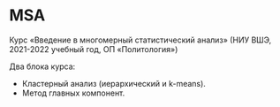 # MSA

Курс «Введение в многомерный статистический анализ» (НИУ ВШЭ, 2021-2022 учебный год, ОП «Политология»)

Два блока курса:

* Кластерный анализ (иерархический и k-means).
* Метод главных компонент.
